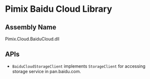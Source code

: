 Pimix Baidu Cloud Library
===

Assembly Name
---
Pimix.Cloud.BaiduCloud.dll

APIs
---
 - `BaiduCloudStorageClient` implements `StorageClient` for accessing storage service in pan.baidu.com.
